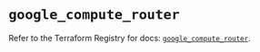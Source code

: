 # `google_compute_router`

Refer to the Terraform Registry for docs: [`google_compute_router`](https://registry.terraform.io/providers/hashicorp/google-beta/5.38.0/docs/resources/google_compute_router).
